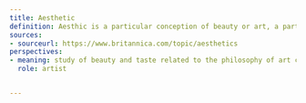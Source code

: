```yaml
---
title: Aesthetic
definition: Aesthic is a particular conception of beauty or art, a particular taste for or approach to what is pleasing to the senses and especially sight
sources:
- sourceurl: https://www.britannica.com/topic/aesthetics
perspectives:
- meaning: study of beauty and taste related to the philosophy of art concerned with the nature of art in terms of which individual works are interpreted and evaluated.
  role: artist


---
```

